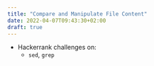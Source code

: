 ```yaml
---
title: "Compare and Manipulate File Content"
date: 2022-04-07T09:43:30+02:00
draft: true
---
```


* Hackerrank challenges on:
  * `sed`, `grep`

